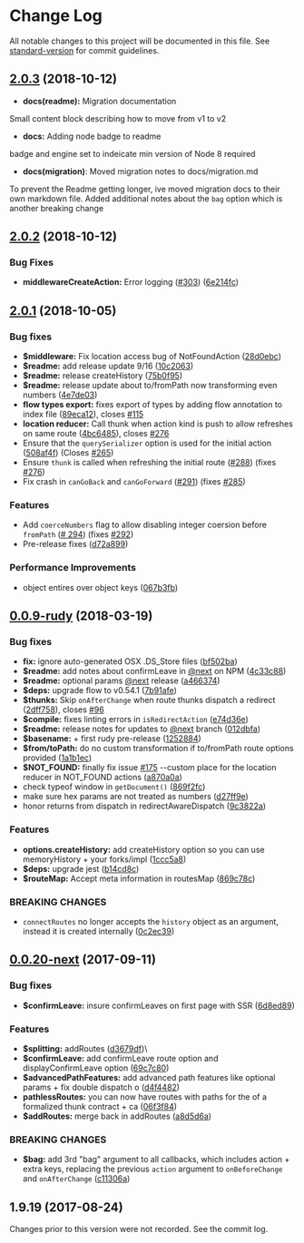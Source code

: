 # Change Log

All notable changes to this project will be documented in this file. See [standard-version](https://github.com/conventional-changelog/standard-version) for commit guidelines.

<a name="2.0.3"></a>
## [2.0.3](https://github.com/faceyspacey/redux-first-router/compare/v2.0.2...v2.0.3) (2018-10-12)


* **docs(readme):** Migration documentation

Small content block describing how to move from v1 to v2

* **docs:** Adding node badge to readme

badge and engine set to indeicate min version of Node 8 required

* **docs(migration)**: Moved migration notes to docs/migration.md

To prevent the Readme getting longer, ive moved migration docs to their own markdown file. Added
additional notes about the `bag` option which is another breaking change


<a name="2.0.2"></a>
## [2.0.2](https://github.com/faceyspacey/redux-first-router/compare/v2.0.0...v2.0.2) (2018-10-12)


### Bug Fixes

* **middlewareCreateAction:** Error logging ([#303](https://github.com/faceyspacey/redux-first-router/issues/303)) ([6e214fc](https://github.com/faceyspacey/redux-first-router/commit/6e214fc))



<a name="2.0.1"></a>
## [2.0.1](https://github.com/faceyspacey/redux-first-router/compare/rudy...v2.0.1) (2018-10-05)

### Bug fixes

- **$middleware:** Fix location access bug of NotFoundAction ([28d0ebc](https://github.com/faceyspacey/redux-first-router/commit/28d0ebc))
- **$readme:** add release update 9/16 ([10c2063](https://github.com/faceyspacey/redux-first-router/commit/10c2063))
- **$readme:** release createHistory ([75b0f95](https://github.com/faceyspacey/redux-first-router/commit/75b0f95))
- **$readme:** release update about to/fromPath now transforming even numbers ([4e7de03](https://github.com/faceyspacey/redux-first-router/commit/4e7de03))
- **flow types export:** fixes export of types by adding flow annotation to index file ([89eca12](https://github.com/faceyspacey/redux-first-router/commit/89eca12)), closes [#115](https://github.com/faceyspacey/redux-first-router/issues/115)
- **location reducer:** Call thunk when action kind is push to allow refreshes on same route ([4bc6485](https://github.com/faceyspacey/redux-first-router/commit/4bc6485)), closes [#276](https://github.com/faceyspacey/redux-first-router/issues/276)
- Ensure that the `querySerializer` option is used for the initial action ([508af4f](https://github.com/faceyspacey/redux-first-router/commit/508af4ff149090d0613d5a3a88809ece66a0e1fe)) (Closes [#265](https://github.com/faceyspacey/redux-first-router/issues/265))
- Ensure `thunk` is called when refreshing the initial route ([#288](https://github.com/faceyspacey/redux-first-router/pull/288)) (fixes [#276](https://github.com/faceyspacey/redux-first-router/issues/276))
- Fix crash in `canGoBack` and `canGoForward` ([#291](https://github.com/faceyspacey/redux-first-router/pull/291)) (fixes [#285](https://github.com/faceyspacey/redux-first-router/issues/285))

### Features

- Add `coerceNumbers` flag to allow disabling integer coersion before `fromPath` ([#
294](https://github.com/faceyspacey/redux-first-router/pull/294)) (fixes [#292](https://github.com/faceyspacey/redux-first-router/issues/292))
- Pre-release fixes ([d72a899](https://github.com/faceyspacey/redux-first-router/commit/d72a899))

### Performance Improvements

* object entires over object keys ([067b3fb](https://github.com/faceyspacey/redux-first-router/commit/067b3fb))

<a name="0.0.9-rudy"></a>
## [0.0.9-rudy](https://github.com/faceyspacey/redux-first-router/compare/next...9c3822a) (2018-03-19)

### Bug fixes

- **fix:** ignore auto-generated OSX .DS_Store files ([bf502ba](https://github.com/faceyspacey/redux-first-router/commit/bf502ba))
- **$readme:** add notes about confirmLeave in [@next](https://github.com/next) on NPM ([4c33c88](https://github.com/faceyspacey/redux-first-router/commit/4c33c88))
- **$readme:** optional params [@next](https://github.com/next) release ([a466374](https://github.com/faceyspacey/redux-first-router/commit/a466374))
- **$deps:** upgrade flow to v0.54.1 ([7b91afe](https://github.com/faceyspacey/redux-first-router/commit/7b91afe))
- **$thunks:** Skip `onAfterChange` when route thunks dispatch a redirect ([2dff758](https://github.com/faceyspacey/redux-first-router/commit/2dff758)), closes [#96](https://github.com/faceyspacey/redux-first-router/issues/96)
- **$compile:** fixes linting errors in `isRedirectAction` ([e74d36e](https://github.com/faceyspacey/redux-first-router/commit/e74d36e))
- **$readme:** release notes for updates to [@next](https://github.com/next) branch ([012dbfa](https://github.com/faceyspacey/redux-first-router/commit/012dbfa))
- **$basename:** + first rudy pre-release ([1252884](https://github.com/faceyspacey/redux-first-router/commit/1252884))
- **$from/toPath:** do no custom transformation if to/fromPath route options provided ([1a1b1ec](https://github.com/faceyspacey/redux-first-router/commit/1a1b1ec))
- **$NOT_FOUND:** finally fix issue [#175](https://github.com/faceyspacey/redux-first-router/issues/175) --custom place for the location reducer in NOT_FOUND actions ([a870a0a](https://github.com/faceyspacey/redux-first-router/commit/a870a0a))
- check typeof window in `getDocument()` ([869f2fc](https://github.com/faceyspacey/redux-first-router/commit/869f2fcccc76bbf45edf341ce75ba2329a2dd22d))
- make sure hex params are not treated as numbers ([d27ff9e](https://github.com/faceyspacey/redux-first-router/commit/d27ff9ef42f323ea3854d95485c5a64bd4b08a58))
- honor returns from dispatch in redirectAwareDispatch ([9c3822a](https://github.com/faceyspacey/redux-first-router/commit/9c3822a2c224752b1aae3e66c6525f6d56aec25f))

### Features

- **options.createHistory:** add createHistory option so you can use memoryHistory + your forks/impl ([1ccc5a8](https://github.com/faceyspacey/redux-first-router/commit/1ccc5a8))
- **$deps:** upgrade jest ([b14cd8c](https://github.com/faceyspacey/redux-first-router/commit/b14cd8c))
- **$routeMap:** Accept meta information in routesMap ([869c78c](https://github.com/faceyspacey/redux-first-router/commit/869c78c))

### BREAKING CHANGES

- `connectRoutes` no longer accepts the `history` object as an argument, instead it is created internally ([0c2ec39](https://github.com/faceyspacey/redux-first-router/commit/0c2ec39))

<a name="0.0.20-next"></a>
## [0.0.20-next](https://github.com/faceyspacey/redux-first-router/compare/v1.9.19...next) (2017-09-11)

### Bug fixes

- **$confirmLeave:** insure confirmLeaves on first page with SSR ([6d8ed89](https://github.com/faceyspacey/redux-first-router/commit/6d8ed89))

### Features

- **$splitting:** addRoutes ([d3679df](https://github.com/faceyspacey/redux-first-router/commit/d3679df))\
- **$confirmLeave:** add confirmLeave route option and displayConfirmLeave option ([69c7c80](https://github.com/faceyspacey/redux-first-router/commit/69c7c80))
- **$advancedPathFeatures:** add advanced path features like optional params + fix double dispatch o ([d4f4482](https://github.com/faceyspacey/redux-first-router/commit/d4f4482))
- **pathlessRoutes:** you can now have routes with paths for the of a formalized thunk contract + ca ([06f3f84](https://github.com/faceyspacey/redux-first-router/commit/06f3f84))
- **$addRoutes:** merge back in addRoutes ([a8d5d6a](https://github.com/faceyspacey/redux-first-router/commit/a8d5d6a))

### BREAKING CHANGES

- **$bag:** add 3rd "bag" argument to all callbacks, which includes action + extra keys, replacing the previous `action` argument to `onBeforeChange` and `onAfterChange` ([c11306a](https://github.com/faceyspacey/redux-first-router/commit/c11306a))

<a name="1.9.19"></a>
## 1.9.19 (2017-08-24)

Changes prior to this version were not recorded. See the commit log.
